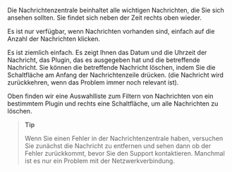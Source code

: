Die Nachrichtenzentrale beinhaltet alle wichtigen Nachrichten, die Sie sich
ansehen sollten. Sie findet sich neben der Zeit rechts oben wieder.

Es ist nur verfügbar, wenn Nachrichten vorhanden sind, einfach auf die
Anzahl der Nachrichten klicken.

Es ist ziemlich einfach. Es zeigt Ihnen das Datum und die Uhrzeit der
Nachricht, das Plugin, das es ausgegeben hat und die betreffende Nachricht.
Sie können die betreffende Nachricht löschen, indem Sie die Schaltfläche
am Anfang der Nachrichtenzeile drücken. (die Nachricht wird zurückkehren,
wenn das Problem immer noch relevant ist).

Oben finden wir eine Auswahlliste zum Filtern von Nachrichten von ein
bestimmtem Plugin und rechts eine Schaltfläche, um alle Nachrichten zu
löschen.

> **Tip**
>
> Wenn Sie einen Fehler in der Nachrichtenzentrale haben, versuchen Sie
> zunächst die Nachricht zu entfernen und sehen dann ob der Fehler
> zurückkommt, bevor Sie den Support kontaktieren. Manchmal ist es nur ein
> Problem mit der Netzwerkverbindung.
